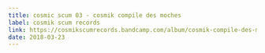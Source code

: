 ```yaml
---
title: cosmic scum 03 - cosmik compile des moches
label: cosmik scum records
link: https://cosmikscumrecords.bandcamp.com/album/cosmik-compile-des-moches
date: 2018-03-23
---
```

